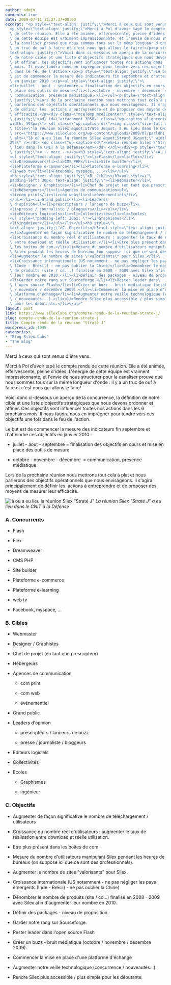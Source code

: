 ```yaml
---
author: admin
comments: true
date: 2009-07-11 12:27:37+00:00
excerpt: "<p style=\"text-align: justify;\">Merci à ceux qui sont venus d'être venu.</p>\
  <p style=\"text-align: justify;\">Merci à Pol d'avoir tapé le compte rendu\
  \ de cette réunion. Elle a été animée, effervescente, pleine d'idées. L'énergie\
  \ de cette équipe est vraiment impressionnante, et l'envie de nous structurer pour\
  \ la canaliser prouve que nous sommes tous sur la même longueur d'onde : il y a\
  \ un truc de ouf à faire et c'est nous qui allons le faire!</p><p style=\"\
  text-align: justify;\">Voici donc ci-dessous un aperçu de la concurrence, la définition\
  \ de notre cible et une liste d'objectifs stratégiques que nous devons ordonner\
  \ et affiner. Ces objectifs vont influencer toutes nos actions dans les 6 prochains\
  \ mois. Il nous faudra nous en imprégner pour tendre vers ces objectifs une fois\
  \ dans le feu de l'action.</p><p style=\"text-align: justify;\">Le but\
  \ est de commencer la mesure des indicateurs fin septembre et d'atteindre ces objectifs\
  \ en janvier 2010 :</p><ul style=\"text-align: justify;\">\
  <li>juillet - aout - septembre = finalisation des objectifs en cours et mise en\
  \ place des outils de mesure</li><li>octobre - novembre - décembre  =\
  \ communication, présence médiatique.</li></ul><p style=\"text-align:\
  \ justify;\">Lors de la prochaine réunion nous mettrons tout cela à plat et nous\
  \ parlerons des objectifs opérationnels que nous envisageons. Il s'agira principalement\
  \ de définir les  actions à entreprendre et de proposer des moyens de mesurer leur\
  \ efficacité.</p><div class=\"mceTemp mceIEcenter\" style=\"text-align:\
  \ justify;\"><dl id=\"attachment_1050\" class=\"wp-caption aligncenter\" style=\"\
  width: 393px;\"> <dt class=\"wp-caption-dt\"><img class=\"size-full wp-image-1050\"\
  \ title=\"la réunion Silex &quot;Straté J&quot; a eu lieu dans le CNIT à la Défense\"\
  \ src=\"https://www.silexlabs.org/wp-content/uploads/2009/07/parldhi_hilton_paris_la_defense_gallery_welcome.jpg\"\
  \ alt=\"là où a eu lieu la réunion Silex &quot;Straté J&quot;\" width=\"383\" height=\"\
  293\" /></dt> <dd class=\"wp-caption-dd\"><em>La réunion Silex \"Straté J\" a eu\
  \ lieu dans le CNIT à la Défense</em></dd> </dl></div><p style=\"text-align:\
  \ justify;\"><!-- more --></p><h3 style=\"text-align: justify;\">A. Concurrents</h3>\
  <ul style=\"text-align: justify;\"><li>Flash</li><li>Flex</li>\
  <li>Dreamweaver</li><li>CMS PHP</li><li>Site builder</li>\
  <li>Plateforme e-commerce</li><li>Plateforme e-learning</li>\
  <li>web tv</li><li>Facebook, myspace, ...</li></ul>\
  <h3 style=\"text-align: justify;\">B. Cibles</h3><ul style=\"\
  padding-left: 30px; text-align: justify;\"><li>Webmaster</li>\
  <li>Designer / Graphistes</li><li>Chef de projet (en tant que prescripteur)</li>\
  <li>Hébergeurs</li><li>Agences de communication<ul>\
  <li>com print</li><li>com web</li><li>événementiel</li>\
  </ul></li><li>Grand public</li><li>Leaders\
  \ d'opinion<ul><li>prescripteurs / lanceurs de buzz</li>\
  <li>presse / journaliste / bloggeurs</li></ul></li>\
  <li>Editeurs logiciels</li><li>Collectivités</li><li>Ecoles\
  <ul style=\"padding-left: 30px; \"><li>Graphismes</li>\
  <li>ingénieur</li></ul></li></ul><h3 style=\"\
  text-align: justify;\">C. Objectifs</h3><ul style=\"text-align: justify;\"\
  ><li>Augmenter de façon significative le nombre de téléchargement / utilisateurs</li>\
  <li>Croissance du nombre réel d'utilisateurs : augmenter le taux de réalisation\
  \ entre download et réelle utilisation.</li><li>Etre plus présent dans\
  \ les boites de com.</li><li>Mesure du nombre d'utilisateurs manipulant\
  \ Silex pendant les heures de bureaux (on suppose ici que ce sont des professionnels).</li>\
  <li>Augmenter le nombre de sites \"valorisants\" pour Silex.</li>\
  <li>Croissance internationale (US notamment - ne pas négliger les pays émergents\
  \ (Inde - Brésil) - ne pas oublier la Chine)</li><li>Dénombrer le nombre\
  \ de produits (site / cd...) finalisé en 2008 - 2009 avec Silex afin d'augmenter\
  \ leur nombre en 2010.</li><li>Définir des packages - niveau de proposition.</li>\
  <li>Garder notre rang sur Sourceforge.</li><li>Rester leader dans\
  \ l'open source Flash</li><li>Créer un buzz - bruit médiatique (octobre\
  \ / novembre / décembre 2009).</li><li>Commencer la mise en place d'une\
  \ platforme d'échange</li><li>Augmenter notre veille technologique (concurrence\
  \ / nouveautés...).</li><li>Rendre Silex plus accessible / plus simple\
  \ pour les débutants.</li></ul>"
layout: post
link: https://www.silexlabs.org/compte-rendu-de-la-reunion-strate-j/
slug: compte-rendu-de-la-reunion-strate-j
title: Compte rendu de la réunion "Straté J"
wordpress_id: 1045
categories:
- "Blog Silex Labs"
- "The Blog"
---
```


Merci à ceux qui sont venus d'être venu.




Merci à Pol d'avoir tapé le compte rendu de cette réunion. Elle a été animée, effervescente, pleine d'idées. L'énergie de cette équipe est vraiment impressionnante, et l'envie de nous structurer pour la canaliser prouve que nous sommes tous sur la même longueur d'onde : il y a un truc de ouf à faire et c'est nous qui allons le faire!




Voici donc ci-dessous un aperçu de la concurrence, la définition de notre cible et une liste d'objectifs stratégiques que nous devons ordonner et affiner. Ces objectifs vont influencer toutes nos actions dans les 6 prochains mois. Il nous faudra nous en imprégner pour tendre vers ces objectifs une fois dans le feu de l'action.




Le but est de commencer la mesure des indicateurs fin septembre et d'atteindre ces objectifs en janvier 2010 :







  * juillet - aout - septembre = finalisation des objectifs en cours et mise en place des outils de mesure


  * octobre - novembre - décembre  = communication, présence médiatique.




Lors de la prochaine réunion nous mettrons tout cela à plat et nous parlerons des objectifs opérationnels que nous envisageons. Il s'agira principalement de définir les  actions à entreprendre et de proposer des moyens de mesurer leur efficacité.





![là où a eu lieu la réunion Silex "Straté J"](https://www.silexlabs.org/wp-content/uploads/2009/07/parldhi_hilton_paris_la_defense_gallery_welcome.jpg)
    _La réunion Silex "Straté J" a eu lieu dans le CNIT à la Défense_




<!-- more -->





### A. Concurrents






  * Flash


  * Flex


  * Dreamweaver


  * CMS PHP


  * Site builder


  * Plateforme e-commerce


  * Plateforme e-learning


  * web tv


  * Facebook, myspace, ...




### B. Cibles






  * Webmaster


  * Designer / Graphistes


  * Chef de projet (en tant que prescripteur)


  * Hébergeurs


  * Agences de communication


    * com print


    * com web


    * événementiel





  * Grand public


  * Leaders d'opinion


    * prescripteurs / lanceurs de buzz


    * presse / journaliste / bloggeurs





  * Editeurs logiciels


  * Collectivités


  * Ecoles


    * Graphismes


    * ingénieur







### C. Objectifs






  * Augmenter de façon significative le nombre de téléchargement / utilisateurs


  * Croissance du nombre réel d'utilisateurs : augmenter le taux de réalisation entre download et réelle utilisation.


  * Etre plus présent dans les boites de com.


  * Mesure du nombre d'utilisateurs manipulant Silex pendant les heures de bureaux (on suppose ici que ce sont des professionnels).


  * Augmenter le nombre de sites "valorisants" pour Silex.


  * Croissance internationale (US notamment - ne pas négliger les pays émergents (Inde - Brésil) - ne pas oublier la Chine)


  * Dénombrer le nombre de produits (site / cd...) finalisé en 2008 - 2009 avec Silex afin d'augmenter leur nombre en 2010.


  * Définir des packages - niveau de proposition.


  * Garder notre rang sur Sourceforge.


  * Rester leader dans l'open source Flash


  * Créer un buzz - bruit médiatique (octobre / novembre / décembre 2009).


  * Commencer la mise en place d'une platforme d'échange


  * Augmenter notre veille technologique (concurrence / nouveautés...).


  * Rendre Silex plus accessible / plus simple pour les débutants.


